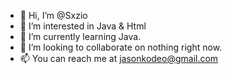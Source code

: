 - 👋 Hi, I’m @Sxzio
- 👀 I’m interested in Java & Html
- 🌱 I’m currently learning Java.
- 💞️ I’m looking to collaborate on nothing right now.
- 📫 You can reach me at jasonkodeo@gmail.com

<!---
Sxzio/Sxzio is a ✨ special ✨ repository because its `README.md` (this file) appears on your GitHub profile.
You can click the Preview link to take a look at your changes.
--->

